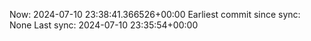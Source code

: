 Now: 2024-07-10 23:38:41.366526+00:00 Earliest commit since sync: None Last sync: 2024-07-10 23:35:54+00:00

